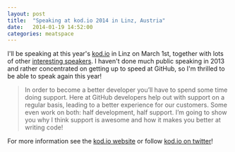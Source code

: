 ```yaml
---
layout: post
title:  "Speaking at kod.io 2014 in Linz, Austria"
date:   2014-01-19 14:52:00
categories: meatspace
---
```


I'll be speaking at this year's [kod.io](http://linz.kod.io) in Linz on March 1st, together with lots of other [interesting speakers](http://linz.kod.io/#speakers). I haven't done much public speaking in 2013 and rather concentrated on getting up to speed at GitHub, so I'm thrilled to be able to speak again this year!

> In order to become a better developer you’ll have to spend some time doing support. Here at GitHub developers help out with support on a regular basis, leading to a better experience for our customers. Some even work on both: half development, half support. I’m going to show you why I think support is awesome and how it makes you better at writing code!

For more information see the [kod.io website](http://linz.kod.io/) or follow [kod.io on twitter](https://twitter.com/kod_io_at)!